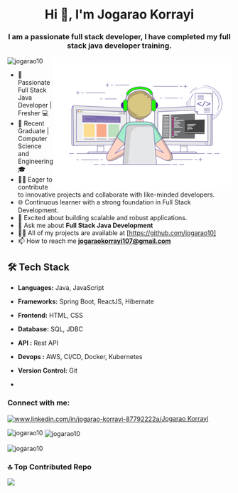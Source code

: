 <h1 align="center">Hi 👋, I'm Jogarao Korrayi</h1>
<!-- <div align="center"> <img src="https://github.com/jogarao10/myprofile/blob/main/java1.jpg"> </div> -->
<h3 align="center">I am a passionate full stack developer, I have completed my full stack java developer training.</h3>

<img align="right" alt="Coding" width="400" src="https://raw.githubusercontent.com/devSouvik/devSouvik/master/gif3.gif">

<p align="left"> <img src="https://komarev.com/ghpvc/?username=jogarao10&label=Profile%20views&color=0e75b6&style=flat" alt="jogarao10" /> </p>

- 🚀 Passionate Full Stack Java Developer | Fresher 💻
- 🌟 Recent Graduate | Computer Science and Engineering 🎓
- 👨‍💻 Eager to contribute to innovative projects and collaborate with like-minded developers.
- 🌐 Continuous learner with a strong foundation in Full Stack Development.
- 🚀 Excited about building scalable and robust applications.
- 💬 Ask me about **Full Stack Java Development**
- 👨‍💻 All of my projects are available at [https://github.com/jogarao10]
- 📫 How to reach me **jogaraokorrayi107@gmail.com**

## 🛠️ Tech Stack

- **Languages:** Java, JavaScript
- **Frameworks:** Spring Boot, ReactJS, Hibernate
- **Frontend:** HTML, CSS
- **Database:** SQL, JDBC
- **API :** Rest API
- **Devops :** AWS, CI/CD, Docker, Kubernetes 
- **Version Control:** Git

- 
<h3 align="left">Connect with me:</h3>
<p align="left">
<a href="https://www.linkedin.com/in/jogarao-korrayi-87792222a/" target="blank"><img align="center" src="https://raw.githubusercontent.com/rahuldkjain/github-profile-readme-generator/master/src/images/icons/Social/linked-in-alt.svg" alt="www.linkedin.com/in/jogarao-korrayi-87792222a/" height="30" width="40" />Jogarao Korrayi</a>
</p>

<p><img align="left" src="https://github-readme-stats.vercel.app/api/top-langs?username=jogarao10&show_icons=true&locale=en&layout=compact" alt="jogarao10" /></p>

<p>&nbsp;<img align="center" src="https://github-readme-stats.vercel.app/api?username=jogarao10&show_icons=true&locale=en" alt="jogarao10" /></p>

<p><img align="center" src="https://github-readme-streak-stats.herokuapp.com/?user=jogarao10&" alt="jogarao10" /></p>


### 🔝 Top Contributed Repo
![](https://github-contributor-stats.vercel.app/api?username=jogarao10&limit=5&theme=flat&combine_all_yearly_contributions=true)
